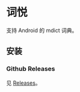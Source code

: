 # 词悦

支持 Android 的 mdict 词典。

## 安装

### Github Releases

见 [Releases](https://github.com/mumu-lhl/Ciyue/releases)。
